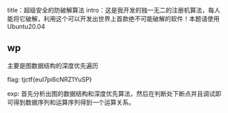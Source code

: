 

title：超级安全的防破解算法
intro：这是我开发的独一无二的注册机算法，每人能将它破解，利用这个可以开发出世界上首款绝不可能破解的软件！本题请使用Ubuntu20.04


## wp

主要是图数据结构的深度优先遍历

flag: tjctf{euI7pi6cNRZ1YuSP}

exp: 首先分析出图的数据结构和深度优先算法，然后在判断处下断点并且调试即可得到数据序列和运算序列得到一个运算关系。